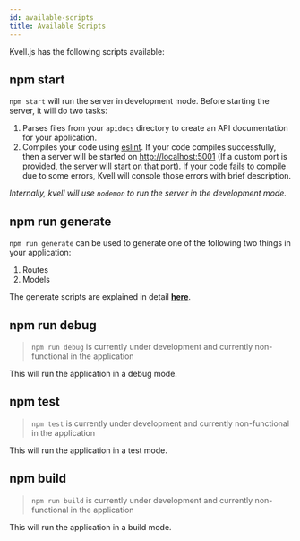 ```yaml
---
id: available-scripts
title: Available Scripts
---
```


Kvell.js has the following scripts available:

## npm start

`npm start` will run the server in development mode. Before starting the server, it will do two tasks:

1. Parses files from your `apidocs` directory to create an API documentation for your application.
2. Compiles your code using [eslint](https://eslint.org/). If your code compiles successfully, then a server will be started on [http://localhost:5001](http://localhost:5001) (If a custom port is provided, the server will start on that port). If your code fails to compile due to some errors, Kvell will console those errors with brief description.

_Internally, kvell will use `nodemon` to run the server in the development mode._

## npm run generate

`npm run generate` can be used to generate one of the following two things in your application:

1. Routes
2. Models

The generate scripts are explained in detail [**here**](auto-templating/using-generate-scripts.md).

## npm run debug

> `npm run debug` is currently under development and currently non-functional in the application

This will run the application in a debug mode.

## npm test

> `npm test` is currently under development and currently non-functional in the application

This will run the application in a test mode.

## npm build

> `npm run build` is currently under development and currently non-functional in the application

This will run the application in a build mode.
